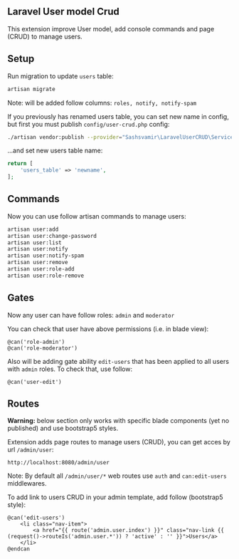 
## Laravel User model Crud

This extension improve User model, add console commands and page (CRUD) to manage users.



## Setup

Run migration to update `users` table:
```sh
artisan migrate
```
Note: will be added follow columns: `roles, notify, notify-spam`

If you previously has renamed users table, you can set new name in config, but first you must publish `config/user-crud.php` config:
```sh
./artisan vendor:publish --provider="Sashsvamir\LaravelUserCRUD\ServiceProvider"
```
...and set new users table name:
```php
return [
    'users_table' => 'newname',
];
```




## Commands

Now you can use follow artisan commands to manage users:
```sh
artisan user:add
artisan user:change-password
artisan user:list
artisan user:notify
artisan user:notify-spam
artisan user:remove
artisan user:role-add
artisan user:role-remove
```




## Gates

Now any user can have follow roles: `admin` and `moderator`

You can check that user have above permissions (i.e. in blade view):
```blade
@can('role-admin')
@can('role-moderator')
```

Also will be adding gate ability `edit-users` that has been applied to all users with `admin` roles. To check that, use follow: 
```blade
@can('user-edit')
```





## Routes

**Warning:** below section only works with specific blade components (yet no published) and use bootstrap5 styles.

Extension adds page routes to manage users (CRUD), you can get acces by url `/admin/user`:
```
http://localhost:8080/admin/user
```

Note: By default all `/admin/user/*` web routes use `auth` and `can:edit-users` middlewares.

To add link to users CRUD in your admin template, add follow (bootstrap5 style):  
```blade
@can('edit-users')
    <li class="nav-item">
        <a href="{{ route('admin.user.index') }}" class="nav-link {{ (request()->routeIs('admin.user.*')) ? 'active' : '' }}">Users</a>
    </li>
@endcan
```

